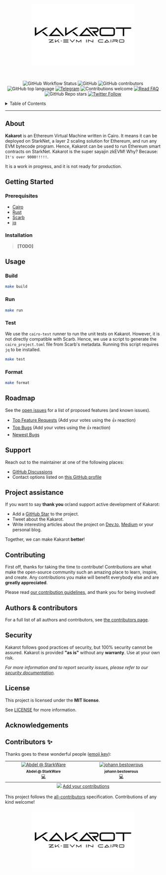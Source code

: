 <p align="center">
    <img src="docs/img/kakarot_github_banner_footer.png" height="200">
</p>

<div align="center">
<br />

![GitHub Workflow Status](https://img.shields.io/github/actions/workflow/status/sayajin-labs/kakarot-ssj/test.yml?branch=main)
![GitHub](https://img.shields.io/github/license/sayajin-labs/kakarot-ssj?style=flat-square&logo=github)
![GitHub contributors](https://img.shields.io/github/contributors/sayajin-labs/kakarot-ssj?logo=github&style=flat-square)
![GitHub top language](https://img.shields.io/github/languages/top/sayajin-labs/kakarot-ssj?style=flat-square)
[![Telegram](https://img.shields.io/badge/telegram-Kakarot-yellow.svg?logo=telegram)](https://t.me/KakarotZkEvm)
![Contributions welcome](https://img.shields.io/badge/contributions-welcome-orange.svg)
[![Read FAQ](https://img.shields.io/badge/Ask%20Question-Read%20FAQ-000000)](https://www.newton.so/view?tags=kakarot)
![GitHub Repo stars](https://img.shields.io/github/stars/sayajin-labs/kakarot-ssj?style=social)
[![Twitter Follow](https://img.shields.io/twitter/follow/KakarotZkEvm?style=social)](https://twitter.com/KakarotZkEvm)

</div>

<details>
<summary>Table of Contents</summary>

- [About](#about)
- [Getting Started](#getting-started)
  - [Prerequisites](#prerequisites)
  - [Installation](#installation)
- [Usage](#usage)
  - [Build](#build)
  - [Run](#run)
  - [Test](#test)
  - [Format](#format)
- [Roadmap](#roadmap)
- [Support](#support)
- [Project assistance](#project-assistance)
- [Contributing](#contributing)
- [Authors \& contributors](#authors--contributors)
- [Security](#security)
- [License](#license)
- [Acknowledgements](#acknowledgements)
- [Contributors ✨](#contributors-)

</details>

---

## About

**Kakarot** is an Ethereum Virtual Machine written in Cairo. It means it can be
deployed on StarkNet, a layer 2 scaling solution for Ethereum, and run any EVM
bytecode program. Hence, Kakarot can be used to run Ethereum smart contracts on
StarkNet. Kakarot is the super sayajin zkEVM! Why? Because:
`It's over 9000!!!!!`.

It is a work in progress, and it is not ready for production.

## Getting Started

### Prerequisites

- [Cairo](https://github.com/starkware-libs/cairo)
- [Rust](https://www.rust-lang.org/tools/install)
- [Scarb](https://docs.swmansion.com/scarb/download)
- [jq](https://stedolan.github.io/jq/download/)

### Installation

> **[TODO]**

## Usage

### Build

```bash
make build
```

### Run

```bash
make run
```

### Test

We use the `cairo-test` runner to run the unit tests on Kakarot.
However, it is not directly compatible with Scarb. Hence, we use a script
to generate the `cairo_project.toml` file from Scarb's metadata.
Running this script requires `jq` to be installed.

```bash
make test
```

### Format

```bash
make format
```

## Roadmap

See the [open issues](https://github.com/sayajin-labs/kakarot-ssj/issues) for a list of proposed features (and known issues).

- [Top Feature Requests](https://github.com/sayajin-labs/kakarot-ssj/issues?q=label%3Aenhancement+is%3Aopen+sort%3Areactions-%2B1-desc) (Add your votes using the 👍 reaction)
- [Top Bugs](https://github.com/sayajin-labs/kakarot-ssj/issues?q=is%3Aissue+is%3Aopen+label%3Abug+sort%3Areactions-%2B1-desc) (Add your votes using the 👍 reaction)
- [Newest Bugs](https://github.com/sayajin-labs/kakarot-ssj/issues?q=is%3Aopen+is%3Aissue+label%3Abug)

## Support

Reach out to the maintainer at one of the following places:

- [GitHub Discussions](https://github.com/sayajin-labs/kakarot-ssj/discussions)
- Contact options listed on [this GitHub profile](https://github.com/starknet-exploration)

## Project assistance

If you want to say **thank you** or/and support active development of Kakarot:

- Add a [GitHub Star](https://github.com/sayajin-labs/kakarot-ssj) to the project.
- Tweet about the Kakarot.
- Write interesting articles about the project on [Dev.to](https://dev.to/), [Medium](https://medium.com/) or your personal blog.

Together, we can make Kakarot **better**!

## Contributing

First off, thanks for taking the time to contribute! Contributions are what make the open-source community such an amazing place to learn, inspire, and create. Any contributions you make will benefit everybody else and are **greatly appreciated**.

Please read [our contribution guidelines](docs/CONTRIBUTING.md), and thank you for being involved!

## Authors & contributors

For a full list of all authors and contributors, see [the contributors page](https://github.com/sayajin-labs/kakarot-ssj/contributors).

## Security

Kakarot follows good practices of security, but 100% security cannot be assured.
Kakarot is provided **"as is"** without any **warranty**. Use at your own risk.

_For more information and to report security issues, please refer to our [security documentation](docs/SECURITY.md)._

## License

This project is licensed under the **MIT license**.

See [LICENSE](LICENSE) for more information.

## Acknowledgements

## Contributors ✨

Thanks goes to these wonderful people ([emoji key](https://allcontributors.org/docs/en/emoji-key)):

<!-- ALL-CONTRIBUTORS-LIST:START - Do not remove or modify this section -->
<!-- prettier-ignore-start -->
<!-- markdownlint-disable -->
<table>
  <tbody>
    <tr>
      <td align="center" valign="top" width="14.28%"><a href="https://github.com/abdelhamidbakhta"><img src="https://avatars.githubusercontent.com/u/45264458?v=4?s=100" width="100px;" alt="Abdel @ StarkWare "/><br /><sub><b>Abdel @ StarkWare </b></sub></a><br /><a href="https://github.com/sayajin-labs/kakarot-ssj/commits?author=abdelhamidbakhta" title="Code">💻</a></td>
      <td align="center" valign="top" width="14.28%"><a href="https://github.com/jobez"><img src="https://avatars.githubusercontent.com/u/615197?v=4?s=100" width="100px;" alt="johann bestowrous"/><br /><sub><b>johann bestowrous</b></sub></a><br /><a href="https://github.com/sayajin-labs/kakarot-ssj/commits?author=jobez" title="Code">💻</a></td>
    </tr>
  </tbody>
  <tfoot>
    <tr>
      <td align="center" size="13px" colspan="7">
        <img src="https://raw.githubusercontent.com/all-contributors/all-contributors-cli/1b8533af435da9854653492b1327a23a4dbd0a10/assets/logo-small.svg">
          <a href="https://all-contributors.js.org/docs/en/bot/usage">Add your contributions</a>
        </img>
      </td>
    </tr>
  </tfoot>
</table>

<!-- markdownlint-restore -->
<!-- prettier-ignore-end -->

<!-- ALL-CONTRIBUTORS-LIST:END -->

This project follows the [all-contributors](https://github.com/all-contributors/all-contributors) specification. Contributions of any kind welcome!

<p align="center">
    <img src="docs/img/kakarot_github_banner_footer.png" height="200">
</p>
